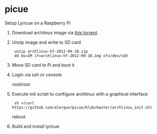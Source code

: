 picue
=====

Setup Lyricue on a Raspberry Pi

1. Download archlinux image via [this torrent](http://downloads.raspberrypi.org/images/archlinuxarm/archlinux-hf-2012-09-18/archlinux-hf-2012-09-18.zip.torrent).

2. Unzip image and write to SD card

        unzip archlinux-hf-2012-09-18.zip
        dd bs=1M if=archlinux-hf-2012-09-18.img of=/dev/sdX

3. Move SD card to Pi and boot it

4. Login via ssh or console

    root/root

4. Execute init script to configure archlinux with a graphical interface

        sh <(curl https://github.com/alerque/picue/blob/master/archlinux_init.sh)
    reboot

5. Build and install lyricue
